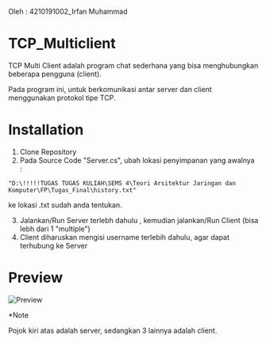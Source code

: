 Oleh : 4210191002_Irfan Muhammad

# TCP_Multiclient
TCP Multi Client adalah program chat sederhana yang bisa menghubungkan beberapa pengguna (client).

Pada program ini, untuk berkomunikasi antar server dan client menggunakan protokol tipe TCP.

# Installation
1. Clone Repository
2. Pada Source Code "Server.cs", ubah lokasi penyimpanan yang awalnya :
```
"D:\!!!!!TUGAS TUGAS KULIAH\SEMS 4\Teori Arsitektur Jaringan dan Komputer\FP\Tugas_Final\history.txt"
```
ke lokasi .txt sudah anda tentukan.

3. Jalankan/Run Server terlebh dahulu , kemudian jalankan/Run Client (bisa lebh dari 1 "multiple")
4. Client diharuskan mengisi username terlebih dahulu, agar dapat terhubung ke Server

# Preview
![Preview](https://user-images.githubusercontent.com/72332713/124576994-11709f00-de77-11eb-92fc-ce34ac3c8cee.png)

*Note 

Pojok kiri atas adalah server, sedangkan 3 lainnya adalah client.


